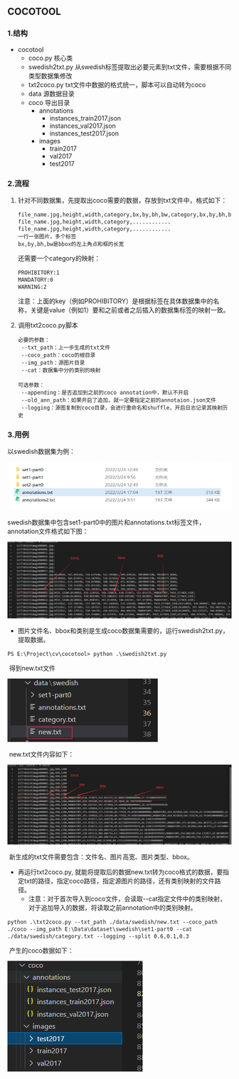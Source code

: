 ## COCOTOOL

### 1.结构

- cocotool
  - coco.py                 核心类
  - swedish2txt.py    从swedish标签提取出必要元素到txt文件，需要根据不同类型数据集修改
  - txt2coco.py          txt文件中数据的格式统一，脚本可以自动转为coco
  - data                      源数据目录
  - coco                      导出目录
    - annotations
      - instances_train2017.json
      - instances_val2017.json
      - instances_test2017.json
    - images
      - train2017
      - val2017
      - test2017



### 2.流程

1. 针对不同数据集，先提取出coco需要的数据，存放到txt文件中，格式如下：

   ```
   file_name.jpg,height,width,category,bx,by,bh,bw,category,bx,by,bh,bw,category,bx,by,bh,bw.............
   file_name.jpg,height,width,category,............
   file_name.jpg,height,width,category,............
   一行一张图片，多个标签
   bx,by,bh,bw是bbox的左上角点和框的长宽
   ```

   还需要一个category的映射：

   ```
   PROHIBITORY:1
   MANDATORY:0
   WARNING:2
   ```

   注意：上面的key（例如PROHIBITORY）是根据标签在具体数据集中的名称，关键是value（例如1）要和之前或者之后插入的数据集标签的映射一致。

2. 调用txt2coco.py脚本

   ```
   必要的参数：
   	--txt_path：上一步生成的txt文件
   	--coco_path：coco的根目录
   	--img_path：源图片目录
   	--cat：数据集中分的类别的映射
   
   可选参数：
   	--appending：是否追加到之前的coco annotation中，默认不开启
   	--old_ann_path：如果开启了追加，就一定要指定之前的annotaion.json文件
   	--logging：源图复制到coco目录，会进行重命名和shuffle，开启日志记录其映射历史
   ```

   



### 3.用例

以swedish数据集为例：

![](https://raw.githubusercontent.com/HCBPH/picgo/main/img/image-20220325171636133.png)

swedish数据集中包含set1-part0中的图片和annotations.txt标签文件，annotation文件格式如下图：

![](https://raw.githubusercontent.com/HCBPH/picgo/main/img/image-20220325180439072.png)



- 图片文件名、bbox和类别是生成coco数据集需要的，运行swedish2txt.py，提取数据。

```shell
PS E:\Project\cv\cocotool> python .\swedish2txt.py
```

​	得到new.txt文件

![](https://raw.githubusercontent.com/HCBPH/picgo/main/img/20220327212711.png)

​	new.txt文件内容如下：

![](https://raw.githubusercontent.com/HCBPH/picgo/main/img/image-20220325180616231.png)

​	新生成的txt文件需要包含：文件名、图片高宽、图片类型、bbox。



- 再运行txt2coco.py, 就能将提取后的数据new.txt转为coco格式的数据，要指定txt的路径，指定coco路径，指定源图片的路径，还有类别映射的文件路径。
  - 注意：对于首次导入到coco文件，会读取--cat指定文件中的类别映射，对于追加导入的数据，将读取之前annotation中的类别映射。



```shell
python .\txt2coco.py --txt_path ./data/swedish/new.txt --coco_path ./coco --img_path E:\Data\dataset\swedish\set1-part0 --cat ./data/swedish/category.txt --logging --split 0.6,0.1,0.3
```

​	产生的coco数据如下：

![](https://raw.githubusercontent.com/HCBPH/picgo/main/img/20220327213040.png)
